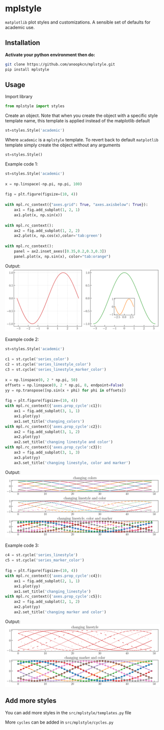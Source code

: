 # mplstyle
`matplotlib` plot styles and customizations. A sensible set of defaults for academic use.

## Installation
**Activate your python environment then do:**
```bash
git clone https://github.com/anoopkcn/mplstyle.git
pip install mplstyle
```
## Usage
Import library
```python
from mplstyle import styles
```
Create an object. Note that when you create the object with a specific style template name, this template is applied instead of the matplotlib default

```python
st=styles.Style('academic')
```
Where `academic` is a `mplstyle` template.  To revert back to default `matplotlib` template simply create the object without any arguments

```python
st=styles.Style()
```

Example code 1:
```python
st=styles.Style('academic')

x = np.linspace(-np.pi, np.pi, 100)

fig = plt.figure(figsize=(10, 4))

with mpl.rc_context({"axes.grid": True, "axes.axisbelow": True}):
    ax1 = fig.add_subplot(1, 2, 1)
    ax1.plot(x, np.sin(x))

with mpl.rc_context():
    ax2 = fig.add_subplot(1, 2, 2)
    ax2.plot(x, np.cos(x),color='tab:green')

with mpl.rc_context():
    panel = ax2.inset_axes([0.35,0.2,0.3,0.3])
    panel.plot(x, np.sin(x), color="tab:orange")
```
Output:
![threepanel_since](examples/three_panel.svg)

Example code 2:

```python
st=styles.Style('academic')

c1 = st.cycle('series_color')
c2 = st.cycle('series_linestyle_color')
c3 = st.cycle('series_linestyle_marker_color')

x = np.linspace(0, 2 * np.pi, 50)
offsets = np.linspace(0, 2 * np.pi, 8, endpoint=False)
yy = np.transpose([np.sin(x + phi) for phi in offsets])

fig = plt.figure(figsize=(10, 4))
with mpl.rc_context({'axes.prop_cycle':c1}):
    ax1 = fig.add_subplot(3, 1, 1)
    ax1.plot(yy)
    ax1.set_title('changing_colors')
with mpl.rc_context({'axes.prop_cycle':c2}):
    ax2 = fig.add_subplot(3, 1, 2)
    ax2.plot(yy)
    ax2.set_title('changing linestyle and color')
with mpl.rc_context({'axes.prop_cycle':c3}):
    ax3 = fig.add_subplot(3, 1, 3)
    ax3.plot(yy)
    ax3.set_title('changing linestyle, color and marker')
```
Output:
![series](examples/series.svg)

Example code 3:
```python
c4 = st.cycle('series_linestyle')
c5 = st.cycle('series_marker_color')

fig = plt.figure(figsize=(10, 4))
with mpl.rc_context({'axes.prop_cycle':c4}):
    ax1 = fig.add_subplot(2, 1, 1)
    ax1.plot(yy)
    ax1.set_title('changing_linestyle')
with mpl.rc_context({'axes.prop_cycle':c5}):
    ax2 = fig.add_subplot(2, 1, 2)
    ax2.plot(yy)
    ax2.set_title('changing marker and color')
```
Output:
![series](examples/series_2.svg)

## Add more styles

You can add more styles in the `src/mplstyle/templates.py` file

More `cycles` can be added in `src/mplstyle/cycles.py`
